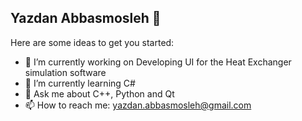 ## Yazdan Abbasmosleh 👋


Here are some ideas to get you started:

- 🔭 I’m currently working on Developing UI for the Heat Exchanger simulation software
- 🌱 I’m currently learning C#
- 💬 Ask me about C++, Python and Qt
- 📫 How to reach me: yazdan.abbasmosleh@gmail.com

